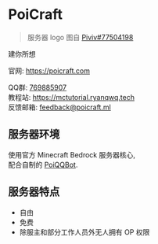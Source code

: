 # PoiCraft

> 服务器 logo 图自 [Piviv#77504198](https://www.pixiv.net/artworks/77504198)

建你所想  

官网: <https://poicraft.com>  

QQ群: [769885907](https://jq.qq.com/?_wv=1027&k=5UqznJs)  
教程站: <https://mctutorial.ryanqwq.tech>  
反馈邮箱: feedback@poicraft.ml

## 服务器环境

使用官方 Minecraft Bedrock 服务器核心,  
配合自制的 [PoiQQBot](https://github.com/PoiCraft/PoiQQBot-Py).  

## 服务器特点

* 自由
* 免费
* 除服主和部分工作人员外无人拥有 OP 权限
